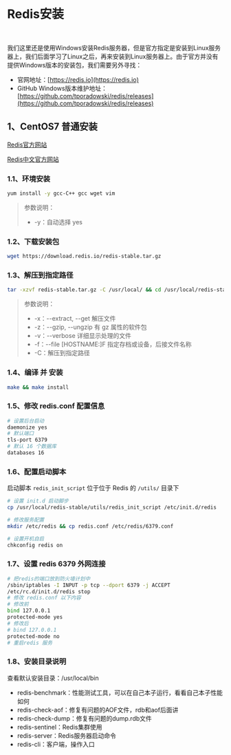 # Redis安装

‍

我们这里还是使用Windows安装Redis服务器，但是官方指定是安装到Linux服务器上，我们后面学习了Linux之后，再来安装到Linux服务器上。由于官方并没有提供Windows版本的安装包，我们需要另外寻找：

* 官网地址：[https://redis.io](https://redis.io)
* GitHub Windows版本维护地址：[https://github.com/tporadowski/redis/releases](https://github.com/tporadowski/redis/releases)

## 1、CentOS7 普通安装

[Redis官方网站](https://redis.io/)

[Redis中文官方网站](http://redis.cn/)

### 1.1、环境安装

```sh
yum install -y gcc-C++ gcc wget vim
```

> 参数说明：
>
> * -y：自动选择 yes

### 1.2、下载安装包

```sh
wget https://download.redis.io/redis-stable.tar.gz
```

### 1.3、解压到指定路径

```sh
tar -xzvf redis-stable.tar.gz -C /usr/local/ && cd /usr/local/redis-stable
```

> 参数说明：
>
> * -x：--extract, --get 解压文件
> * -z：--gzip, --ungzip 有 gz 属性的软件包
> * -v：--verbose 详细显示处理的文件
> * -f：--file [HOSTNAME:]F 指定存档或设备，后接文件名称
> * -C：解压到指定路径

### 1.4、编译 并 安装

```sh
make && make install
```

### 1.5、修改 redis.conf 配置信息

```sh
# 设置后台启动
daemonize yes
# 默认端口
tls-port 6379
# 默认 16 个数据库
databases 16
```

### 1.6、配置启动脚本

启动脚本 `redis_init_script` 位于位于 Redis 的 `/utils/` 目录下

```sh
# 设置 init.d 启动脚步
cp /usr/local/redis-stable/utils/redis_init_script /etc/init.d/redis

# 修改服务配置
mkdir /etc/redis && cp redis.conf /etc/redis/6379.conf

# 设置开机自启
chkconfig redis on
```

### 1.7、设置 redis 6379 外网连接

```sh
# 把redis的端口放到防火墙计划中
/sbin/iptables -I INPUT -p tcp --dport 6379 -j ACCEPT
/etc/rc.d/init.d/redis stop
# 修改 redis.conf 以下内容
# 修改前
bind 127.0.0.1
protected-mode yes
# 修改后
# bind 127.0.0.1
protected-mode no
# 重启redis 服务
```

### 1.8、安装目录说明

查看默认安装目录：/usr/local/bin

* redis-benchmark：性能测试工具，可以在自己本子运行，看看自己本子性能如何
* redis-check-aof：修复有问题的AOF文件，rdb和aof后面讲
* redis-check-dump：修复有问题的dump.rdb文件
* redis-sentinel：Redis集群使用
* redis-server：Redis服务器启动命令
* redis-cli：客户端，操作入口
